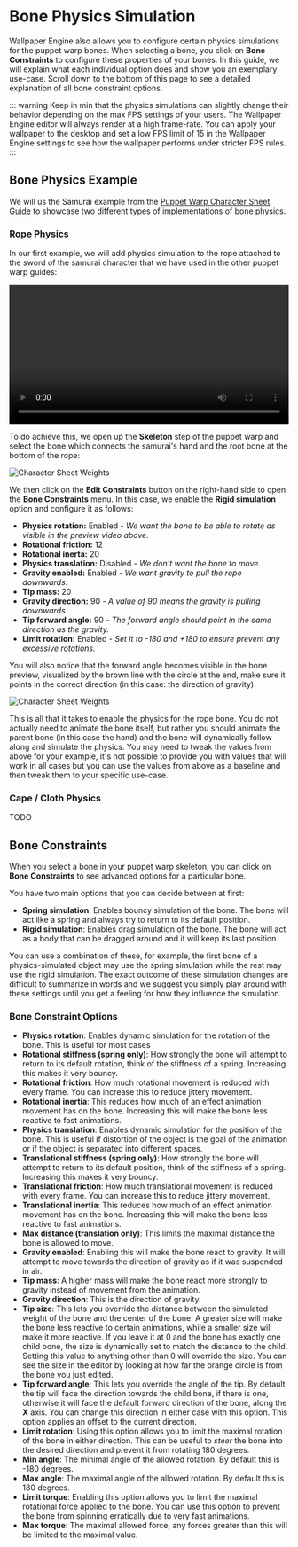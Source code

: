 # Bone Physics Simulation

Wallpaper Engine also allows you to configure certain physics simulations for the puppet warp bones. When selecting a bone, you click on **Bone Constraints** to configure these properties of your bones. In this guide, we will explain what each individual option does and show you an exemplary use-case. Scroll down to the bottom of this page to see a detailed explanation of all bone constraint options.

::: warning
Keep in min that the physics simulations can slightly change their behavior depending on the max FPS settings of your users. The Wallpaper Engine editor will always render at a high frame-rate. You can apply your wallpaper to the desktop and set a low FPS limit of 15 in the Wallpaper Engine settings to see how the wallpaper performs under stricter FPS rules.
:::

## Bone Physics Example

We will us the Samurai example from the [Puppet Warp Character Sheet Guide](/scene/puppet-warp/charactersheet) to showcase two different types of implementations of bone physics.

### Rope Physics

In our first example, we will add physics simulation to the rope attached to the sword of the samurai character that we have used in the other puppet warp guides:

<video width="100%" controls autoplay loop>
  <source src="/videos/puppet_warp_rope_gravity.mp4" type="video/mp4">
  Your browser does not support the video tag.
</video>

To do achieve this, we open up the **Skeleton** step of the puppet warp and select the bone which connects the samurai's hand and the root bone at the bottom of the rope:

![Character Sheet Weights](/img/puppet-warp/puppet_warp_gravity_bone_inactive.png)

We then click on the **Edit Constraints** button on the right-hand side to open the **Bone Constraints** menu. In this case, we enable the **Rigid simulation** option and configure it as follows:

* **Physics rotation:** Enabled - *We want the bone to be able to rotate as visible in the preview video above.*
* **Rotational friction:** 12
* **Rotational inerta:** 20
* **Physics translation:** Disabled - *We don't want the bone to move.*
* **Gravity enabled:** Enabled - *We want gravity to pull the rope downwards.* 
* **Tip mass:** 20
* **Gravity direction:** 90 - *A value of 90 means the gravity is pulling downwards.*
* **Tip forward angle:** 90 - *The forward angle should point in the same direction as the gravity.*
* **Limit rotation:** Enabled - *Set it to -180 and +180 to ensure prevent any excessive rotations.*

You will also notice that the forward angle becomes visible in the bone preview, visualized by the brown line with the circle at the end, make sure it points in the correct direction (in this case: the direction of gravity).

![Character Sheet Weights](/img/puppet-warp/puppet_warp_gravity_bone_active.png)

This is all that it takes to enable the physics for the rope bone. You do not actually need to animate the bone itself, but rather you should animate the parent bone (in this case the hand) and the bone will dynamically follow along and simulate the physics. You may need to tweak the values from above for your example, it's not possible to provide you with values that will work in all cases but you can use the values from above as a baseline and then tweak them to your specific use-case.

### Cape / Cloth Physics

TODO

## Bone Constraints 

When you select a bone in your puppet warp skeleton, you can click on **Bone Constraints** to see advanced options for a particular bone.

You have two main options that you can decide between at first:

* **Spring simulation**: Enables bouncy simulation of the bone. The bone will act like a spring and always try to return to its default position.
* **Rigid simulation**: Enables drag simulation of the bone. The bone will act as a body that can be dragged around and it will keep its last position.

You can use a combination of these, for example, the first bone of a physics-simulated object may use the spring simulation while the rest may use the rigid simulation. The exact outcome of these simulation changes are difficult to summarize in words and we suggest you simply play around with these settings until you get a feeling for how they influence the simulation.

### Bone Constraint Options

* **Physics rotation**: Enables dynamic simulation for the rotation of the bone. This is useful for most cases
* **Rotational stiffness (spring only)**: How strongly the bone will attempt to return to its default rotation, think of the stiffness of a spring. Increasing this makes it very bouncy.
* **Rotational friction**: How much rotational movement is reduced with every frame. You can increase this to reduce jittery movement.
* **Rotational inertia**: This reduces how much of an effect animation movement has on the bone. Increasing this will make the bone less reactive to fast animations.
* **Physics translation**: Enables dynamic simulation for the position of the bone. This is useful if distortion of the object is the goal of the animation or if the object is separated into different spaces.
* **Translational stiffness (spring only)**: How strongly the bone will attempt to return to its default position, think of the stiffness of a spring. Increasing this makes it very bouncy.
* **Translational friction**: How much translational movement is reduced with every frame. You can increase this to reduce jittery movement.
* **Translational inertia**: This reduces how much of an effect animation movement has on the bone. Increasing this will make the bone less reactive to fast animations.
* **Max distance (translation only)**: This limits the maximal distance the bone is allowed to move.
* **Gravity enabled**: Enabling this will make the bone react to gravity. It will attempt to move towards the direction of gravity as if it was suspended in air.
* **Tip mass**: A higher mass will make the bone react more strongly to gravity instead of movement from the animation.
* **Gravity direction**: This is the direction of gravity.
* **Tip size**: This lets you override the distance between the simulated weight of the bone and the center of the bone. A greater size will make the bone less reactive to certain animations, while a smaller size will make it more reactive. If you leave it at 0 and the bone has exactly one child bone, the size is dynamically set to match the distance to the child. Setting this value to anything other than 0 will override the size. You can see the size in the editor by looking at how far the orange circle is from the bone you just edited.
* **Tip forward angle**: This lets you override the angle of the tip. By default the tip will face the direction towards the child bone, if there is one, otherwise it will face the default forward direction of the bone, along the **X** axis. You can change this direction in either case with this option. This option applies an offset to the current direction.
* **Limit rotation**: Using this option allows you to limit the maximal rotation of the bone in either direction. This can be useful to *steer* the bone into the desired direction and prevent it from rotating 180 degrees.
* **Min angle**: The minimal angle of the allowed rotation. By default this is -180 degrees.
* **Max angle**: The maximal angle of the allowed rotation. By default this is 180 degrees.
* **Limit torque**: Enabling this option allows you to limit the maximal rotational force applied to the bone. You can use this option to prevent the bone from spinning erratically due to very fast animations.
* **Max torque**: The maximal allowed force, any forces greater than this will be limited to the maximal value.
